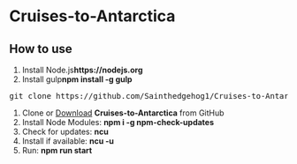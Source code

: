 # Cruises-to-Antarctica


<h2>How to use</h2>

<ol>
  <li>Install Node.js<strong>https://nodejs.org</strong></li></li>
  <li>Install gulp<strong>npm install -g gulp</strong></li></li>
</ol>


<pre>git clone https://github.com/Sainthedgehog1/Cruises-to-Antarctica</pre>

<ol>
	<li>Clone or <a href="https://github.com/Sainthedgehog1/Cruises-to-Antarctica/master.zip">Download</a> <strong>Cruises-to-Antarctica</strong> from GitHub</li>
	<li>Install Node Modules: <strong>npm i -g npm-check-updates</strong></li>
  <li>Check for updates: <strong>ncu</strong></li>
  <li>Install if available: <strong>ncu -u</strong></li>
	<li>Run: <strong>npm run start</strong></li>
</ol>
